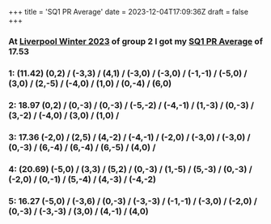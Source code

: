 +++
title = 'SQ1 PR Average'
date = 2023-12-04T17:09:36Z
draft = false
+++

### At [Liverpool Winter 2023] of group 2 I got my [SQ1 PR Average] of 17.53
### 1: (11.42) (0,2) / (-3,3) / (4,1) / (-3,0) / (-3,0) / (-1,-1) / (-5,0) / (3,0) / (2,-5) / (-4,0) / (1,0) / (0,-4) / (6,0)
### 2: 18.97 (0,2) / (0,-3) / (0,-3) / (-5,-2) / (-4,-1) / (1,-3) / (0,-3) / (3,-2) / (-4,0) / (3,0) / (1,0) /
### 3: 17.36 (-2,0) / (2,5) / (4,-2) / (-4,-1) / (-2,0) / (-3,0) / (-3,0) / (0,-3) / (6,-4) / (6,-4) / (6,-5) / (4,0) /
### 4: (20.69) (-5,0) / (3,3) / (5,2) / (0,-3) / (1,-5) / (5,-3) / (0,-3) / (-2,0) / (0,-1) / (5,-4) / (4,-3) / (-4,-2)
### 5: 16.27 (-5,0) / (-3,6) / (0,-3) / (-3,-3) / (-1,-1) / (-3,0) / (-2,0) / (0,-3) / (-3,-3) / (3,0) / (4,-1) / (4,0)

[Liverpool Winter 2023]: /posts/cubing/comps/liverpool-winter-2023
[SQ1 PR Average]: https://www.worldcubeassociation.org/persons/2018CAMP17?event=sq1

